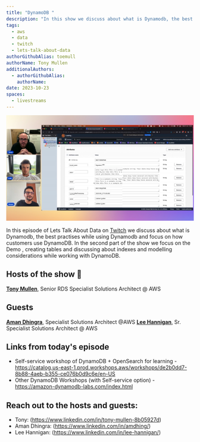 ```yaml
---
title: "DynamoDB "
description: "In this show we discuss about what is Dynamodb, the best practises while using Dynamodb and focus on how customers use DynamoDB. In the second part of the show we focus on the Demo , creating tables and discussing about indexes and modelling considerations while working with DynamoDB"
tags:
  - aws
  - data
  - twitch
  - lets-talk-about-data
authorGithubAlias: toemull
authorName: Tony Mullen
additionalAuthors:
  - authorGithubAlias: 
    authorName: 
date: 2023-10-23
spaces:
  - livestreams
---
```


![Screenshot from the stream or an image related to the topic](images/show9.png)

In this episode of Lets Talk About Data on [Twitch](https://www.twitch.tv/videos/1851873056) we discuss about what is Dynamodb, the best practises while using Dynamodb and focus on how customers use DynamoDB. In the second part of the show we focus on the Demo , creating tables and discussing about indexes and modelling considerations while working with DynamoDB.

## Hosts of the show 🎤

[**Tony Mullen**](https://www.linkedin.com/in/tony-mullen-8b05927), Senior RDS Specialist Solutions Architect @ AWS

## Guests

[**Aman Dhingra**](https://www.linkedin.com/in/amdhing/), Specialist Solutions Architect @AWS
[**Lee Hannigan**](https://www.linkedin.com/in/lee-hannigan/), Sr. Specialist Solutions Architect @ AWS


## Links from today's episode

* Self-service workshop of DynamoDB + OpenSearch for learning - https://catalog.us-east-1.prod.workshops.aws/workshops/de2b0dd7-8b88-4aeb-b355-ce076b0d9c6e/en-US
* Other DynamoDB Workshops (with Self-service option) - https://amazon-dynamodb-labs.com/index.html

## Reach out to the hosts and guests:

- Tony: (https://www.linkedin.com/in/tony-mullen-8b05927d)
- Aman Dhingra: (https://www.linkedin.com/in/amdhing/)
- Lee Hannigan: (https://www.linkedin.com/in/lee-hannigan/)
